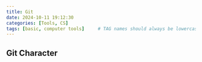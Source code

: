 ```yaml
---
title: Git
date: 2024-10-11 19:12:30 
categories: [Tools, CS]
tags: [basic, computer tools]     # TAG names should always be lowercase
--- 
```


## Git Character